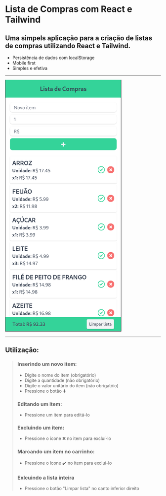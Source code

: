 # Lista de Compras com React e Tailwind

## Uma simpels aplicação para a criação de listas de compras utilizando React e Tailwind.



- Persistência de dados com localStorage
- Mobile first
- Simples e efetiva

---

![Screen](public/assets/images/misc/app-screen.png)

---

## Utilização:
>
> ### Inserindo um novo item:
> - Digite o nome do item (obrigatório)
> - Digite a quantidade (não obrigatório)
> - Digite o valor unitário do item (não obrigatóio)
> - Pressione o botão :heavy_plus_sign:
> ### Editando um item:
> - Pressione um item para editá-lo
> ### Excluindo um item:
> - Pressione o ícone :x: no item para excluí-lo
> ### Marcando um item no carrinho:
> - Pressione o ícone :heavy_check_mark: no item para excluí-lo
> ### Exlcuindo a lista inteira
> - Pressione o botão "Limpar lista" no canto inferior direito
